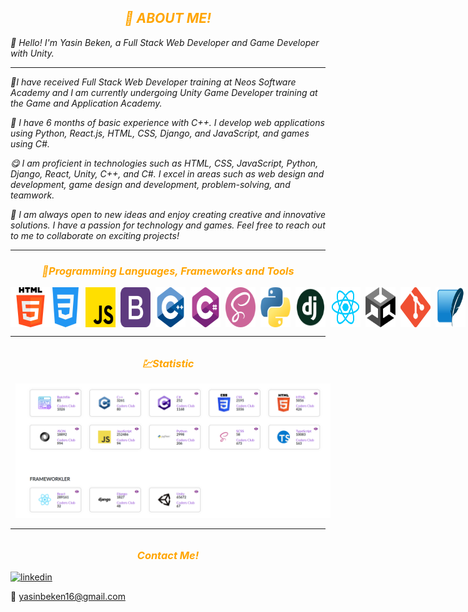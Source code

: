 <h2 style="text-align:center; color:orange"><i>🏁 ABOUT ME!</i></h2>
<i>
<p>🥳 Hello! I'm Yasin Beken, a Full Stack Web Developer and Game Developer with Unity.</p>
<hr>
 <p>📘I have received Full Stack Web Developer training at Neos Software Academy and I am currently undergoing Unity Game Developer training at the Game and Application Academy.</p>
 <p>🔎 I have 6 months of basic experience with C++. I develop web applications using Python, React.js, HTML, CSS, Django, and JavaScript, and games using C#.</p>
 <p>😋 I am proficient in technologies such as HTML, CSS, JavaScript, Python, Django, React, Unity, C++, and C#. I excel in areas such as web design and development, game design and development, problem-solving, and teamwork.</p>
 <p>🤩 I am always open to new ideas and enjoy creating creative and innovative solutions. I have a passion for technology and games. Feel free to reach out to me to collaborate on exciting projects!</p>
</i>
 <hr>
 <h3 style="text-align:center; color:orange"><i>📱Programming Languages, Frameworks and Tools</i></h3>

<div style="display:flex">
<img style="width: 4rem;" src="image-1.png"/>
<img style="width: 3rem;" src="css-3.png"/>
<img style="width: 3rem; margin-left: 0.5rem;" src="js.png"/>
<img style="width: 3rem; margin-left: 0.5rem;" src="bootstrap.png"/>
<img style="width: 3rem; margin-left: 0.5rem;" src="c-.png"/>
<img style="width: 3rem; margin-left: 0.5rem;" src="c-sharp.png"/>
<img style="width: 3rem; margin-left: 0.5rem;" src="sass.png"/>
<img style="width: 3rem; margin-left: 0.5rem;" src="python.png"/>
<img style="width: 3rem; margin-left: 0.5rem;" src="django-icon-0.jpg"/>
<img style="width: 3rem; margin-left: 0.5rem;" src="React.png"/>
<img style="width: 3rem; margin-left: 0.5rem;" src="logo.png"/>
<img style="width: 3rem; margin-left: 0.5rem;" src="logogi.png"/>
<img style="width: 3rem; margin-left: 0.5rem;" src="sqlite3.png"/>
<img style="width: 3rem; margin-left: 0.5rem;" src="jquerry.png"/>
</div>

<hr style="margin-bottom:2rem;">
<h3 style="text-align:center; color:orange"><i>💹Statistic</i></h3>
<img style="width: 50rem; margin-left: 0.5rem;" src="stat.png"/>
<hr style="margin-bottom:2rem;">

<h3 style="text-align:center; color:orange"><i>Contact Me!</i></h3>

[![linkedin](https://img.shields.io/badge/Linkedin-000000?style=for-the-badge&logo=linkedin&logoColor=blue)](https://www.linkedin.com/in/yasin-beken-51aa0427b/)

📩 yasinbeken16@gmail.com

